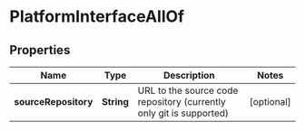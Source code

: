 

# PlatformInterfaceAllOf

## Properties

Name | Type | Description | Notes
------------ | ------------- | ------------- | -------------
**sourceRepository** | **String** | URL to the source code repository (currently only git is supported)  |  [optional]



